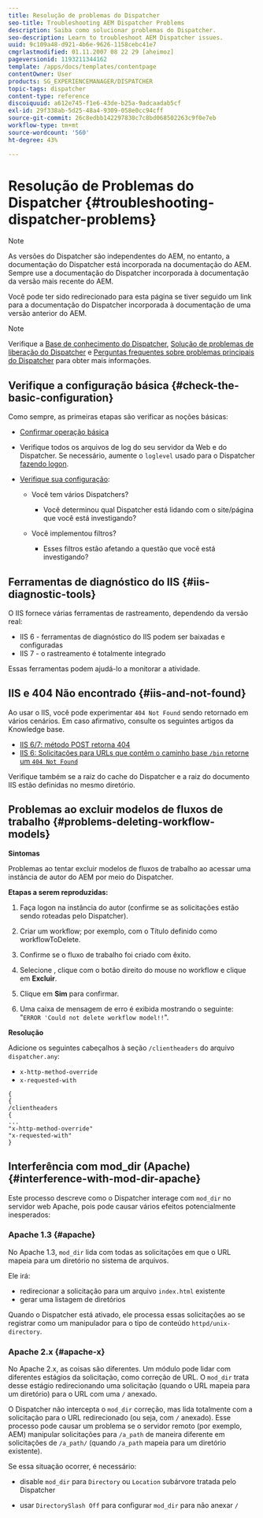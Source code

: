 ```yaml
---
title: Resolução de problemas do Dispatcher
seo-title: Troubleshooting AEM Dispatcher Problems
description: Saiba como solucionar problemas do Dispatcher.
seo-description: Learn to troubleshoot AEM Dispatcher issues.
uuid: 9c109a48-d921-4b6e-9626-1158cebc41e7
cmgrlastmodified: 01.11.2007 08 22 29 [aheimoz]
pageversionid: 1193211344162
template: /apps/docs/templates/contentpage
contentOwner: User
products: SG_EXPERIENCEMANAGER/DISPATCHER
topic-tags: dispatcher
content-type: reference
discoiquuid: a612e745-f1e6-43de-b25a-9adcaadab5cf
exl-id: 29f338ab-5d25-48a4-9309-058e0cc94cff
source-git-commit: 26c8edbb142297830c7c8bd068502263c9f0e7eb
workflow-type: tm+mt
source-wordcount: '560'
ht-degree: 43%

---
```


# Resolução de Problemas do Dispatcher {#troubleshooting-dispatcher-problems}

>[!NOTE]
>
>As versões do Dispatcher são independentes do AEM, no entanto, a documentação do Dispatcher está incorporada na documentação do AEM. Sempre use a documentação do Dispatcher incorporada à documentação da versão mais recente do AEM.
>
>Você pode ter sido redirecionado para esta página se tiver seguido um link para a documentação do Dispatcher incorporada à documentação de uma versão anterior do AEM.

>[!NOTE]
>
>Verifique a [Base de conhecimento do Dispatcher](https://helpx.adobe.com/experience-manager/kb/index/dispatcher.html), [Solução de problemas de liberação do Dispatcher](https://experienceleague.adobe.com/search.html?lang=en#q=troubleshooting%20dispatcher%20flushing%20issues&amp;sort=relevancy&amp;f:el_product=[Experience%20Manager]) e [Perguntas frequentes sobre problemas principais do Dispatcher](dispatcher-faq.md) para obter mais informações.

## Verifique a configuração básica {#check-the-basic-configuration}

Como sempre, as primeiras etapas são verificar as noções básicas:

* [Confirmar operação básica](/help/using/dispatcher-configuration.md#confirming-basic-operation)
* Verifique todos os arquivos de log do seu servidor da Web e do Dispatcher. Se necessário, aumente o `loglevel` usado para o Dispatcher [fazendo logon](/help/using/dispatcher-configuration.md#logging).

* [Verifique sua configuração](/help/using/dispatcher-configuration.md):

   * Você tem vários Dispatchers?

      * Você determinou qual Dispatcher está lidando com o site/página que você está investigando?
   * Você implementou filtros?

      * Esses filtros estão afetando a questão que você está investigando?


## Ferramentas de diagnóstico do IIS {#iis-diagnostic-tools}

O IIS fornece várias ferramentas de rastreamento, dependendo da versão real:

* IIS 6 - ferramentas de diagnóstico do IIS podem ser baixadas e configuradas
* IIS 7 - o rastreamento é totalmente integrado

Essas ferramentas podem ajudá-lo a monitorar a atividade.

## IIS e 404 Não encontrado {#iis-and-not-found}

Ao usar o IIS, você pode experimentar `404 Not Found` sendo retornado em vários cenários. Em caso afirmativo, consulte os seguintes artigos da Knowledge base.

* [IIS 6/7: método POST retorna 404](https://helpx.adobe.com/experience-manager/kb/IIS6IsapiFilters.html)
* [IIS 6: Solicitações para URLs que contêm o caminho base `/bin` retorne um `404 Not Found`](https://helpx.adobe.com/experience-manager/kb/RequestsToBinDirectoryFailInIIS6.html)

Verifique também se a raiz do cache do Dispatcher e a raiz do documento IIS estão definidas no mesmo diretório.

## Problemas ao excluir modelos de fluxos de trabalho {#problems-deleting-workflow-models}

**Sintomas**

Problemas ao tentar excluir modelos de fluxos de trabalho ao acessar uma instância de autor do AEM por meio do Dispatcher.

**Etapas a serem reproduzidas:**

1. Faça logon na instância do autor (confirme se as solicitações estão sendo roteadas pelo Dispatcher).
1. Criar um workflow; por exemplo, com o Título definido como workflowToDelete.
1. Confirme se o fluxo de trabalho foi criado com êxito.
1. Selecione , clique com o botão direito do mouse no workflow e clique em **Excluir**.

1. Clique em **Sim** para confirmar.
1. Uma caixa de mensagem de erro é exibida mostrando o seguinte:\
   &quot;`ERROR 'Could not delete workflow model!!`&quot;.

**Resolução**

Adicione os seguintes cabeçalhos à seção `/clientheaders` do arquivo `dispatcher.any`:

* `x-http-method-override`
* `x-requested-with`

```
{  
{  
/clientheaders  
{  
...  
"x-http-method-override"  
"x-requested-with"  
}
```

## Interferência com mod_dir (Apache) {#interference-with-mod-dir-apache}

Este processo descreve como o Dispatcher interage com `mod_dir` no servidor web Apache, pois pode causar vários efeitos potencialmente inesperados:

### Apache 1.3 {#apache}

No Apache 1.3, `mod_dir` lida com todas as solicitações em que o URL mapeia para um diretório no sistema de arquivos.

Ele irá:

* redirecionar a solicitação para um arquivo `index.html` existente
* gerar uma listagem de diretórios

Quando o Dispatcher está ativado, ele processa essas solicitações ao se registrar como um manipulador para o tipo de conteúdo `httpd/unix-directory`.

### Apache 2.x {#apache-x}

No Apache 2.x, as coisas são diferentes. Um módulo pode lidar com diferentes estágios da solicitação, como correção de URL. O `mod_dir` trata desse estágio redirecionando uma solicitação (quando o URL mapeia para um diretório) para o URL com uma `/` anexado.

O Dispatcher não intercepta o `mod_dir` correção, mas lida totalmente com a solicitação para o URL redirecionado (ou seja, com `/` anexado). Esse processo pode causar um problema se o servidor remoto (por exemplo, AEM) manipular solicitações para `/a_path` de maneira diferente em solicitações de `/a_path/` (quando `/a_path` mapeia para um diretório existente).

Se essa situação ocorrer, é necessário:

* disable `mod_dir` para `Directory` ou `Location` subárvore tratada pelo Dispatcher

* usar `DirectorySlash Off` para configurar `mod_dir` para não anexar `/`
